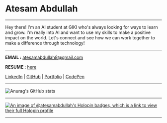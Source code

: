# Atesam Abdullah

---

Hey there! I'm an AI student at GIKI who's always looking for ways to learn and grow. I'm really into AI and want to use my skills to make a positive impact on the world. Let's connect and see how we can work together to make a difference through technology!

---
**EMAIL :** atesamabdullah8@gmail.com

**RESUME :** [here](https://github.com/ATESAM-ABDULLAH/ATESAM-ABDULLAH/blob/main/Atesam%20Abdullah%20CV.pdf)

[LinkedIn](https://www.linkedin.com/in/atesam) | [GitHub](https://github.com/ATESAM-ABDULLAH) | [Portfolio](https://atesamabdullah.github.io/) | [CodePen](https://codepen.io/atesam-abdullah)

---

![Anurag's GitHub stats](https://github-readme-stats.vercel.app/api?username=ATESAM-ABDULLAH&show_icons=true&theme=transparent)

---

[![An image of @atesamabdullah's Holopin badges, which is a link to view their full Holopin profile](https://holopin.me/atesamabdullah)](https://holopin.io/@atesamabdullah)

---

